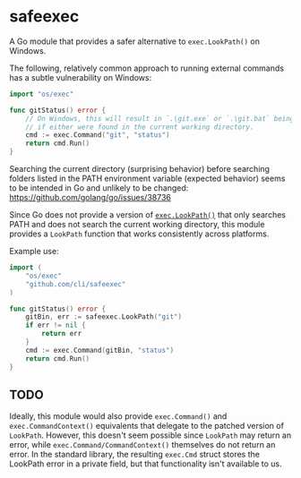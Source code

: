 # safeexec

A Go module that provides a safer alternative to `exec.LookPath()` on Windows.

The following, relatively common approach to running external commands has a subtle vulnerability on Windows:
```go
import "os/exec"

func gitStatus() error {
    // On Windows, this will result in `.\git.exe` or `.\git.bat` being executed
    // if either were found in the current working directory.
    cmd := exec.Command("git", "status")
    return cmd.Run()
}
```

Searching the current directory (surprising behavior) before searching folders listed in the PATH environment variable (expected behavior) seems to be intended in Go and unlikely to be changed: https://github.com/golang/go/issues/38736

Since Go does not provide a version of [`exec.LookPath()`](https://golang.org/pkg/os/exec/#LookPath) that only searches PATH and does not search the current working directory, this module provides a `LookPath` function that works consistently across platforms.

Example use:
```go
import (
    "os/exec"
    "github.com/cli/safeexec"
)

func gitStatus() error {
    gitBin, err := safeexec.LookPath("git")
    if err != nil {
        return err
    }
    cmd := exec.Command(gitBin, "status")
    return cmd.Run()
}
```

## TODO

Ideally, this module would also provide `exec.Command()` and `exec.CommandContext()` equivalents that delegate to the patched version of `LookPath`. However, this doesn't seem possible since `LookPath` may return an error, while `exec.Command/CommandContext()` themselves do not return an error. In the standard library, the resulting `exec.Cmd` struct stores the LookPath error in a private field, but that functionality isn't available to us.
